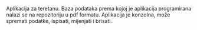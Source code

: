 Aplikacija za teretanu.
Baza podataka prema kojoj je aplikacija programirana nalazi se na repozitoriju u pdf formatu.
Aplikacija je konzolna, može spremati podatke, ispisati, mijenjati i brisati.
